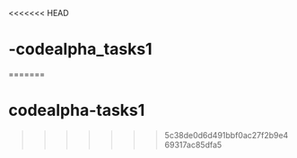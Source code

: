 <<<<<<< HEAD
# -codealpha_tasks1
=======
# codealpha-tasks1
>>>>>>> 5c38de0d6d491bbf0ac27f2b9e469317ac85dfa5
